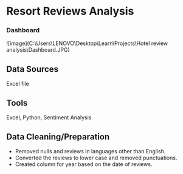 # Resort Reviews Analysis
### Dashboard
![image](C:\Users\LENOVO\Desktop\Learn\Projects\Hotel review analysis\Dashboard.JPG)

## Data Sources
Excel file

## Tools
Excel, Python, Sentiment Analysis

## Data Cleaning/Preparation
- Removed nulls and reviews in languages other than English.
- Converted the reviews to lower case and removed punctuations.
- Created column for year based on the date of reviews.
